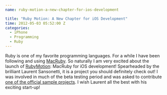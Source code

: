 ```yaml
---
name: ruby-motion-a-new-chapter-for-ios-development

title: "Ruby Motion: A New Chapter for iOS Development"
time: 2012-05-03 05:52:00 Z
categories:
  - iPhone
  - Programming
  - Ruby
---
```


<p>Ruby is one of my favorite programming languages. For a while I have been following and using <a href="http://macruby.org/">MacRuby</a>. So naturally I am very excited about the launch of <a href="http://rubymotion.com">RubyMotion</a>: MacRuby for iOS development! Spearheaded by the brilliant Laurent Sansonetti, it is a project you should definitely check out! I was involved in much of the beta testing period and was asked to contribute <a href="https://github.com/HipByte/RubyMotionSamples/tree/master/Trollify">one of the official sample projects</a>. I wish Laurent all the best with his exciting start-up!</p>
